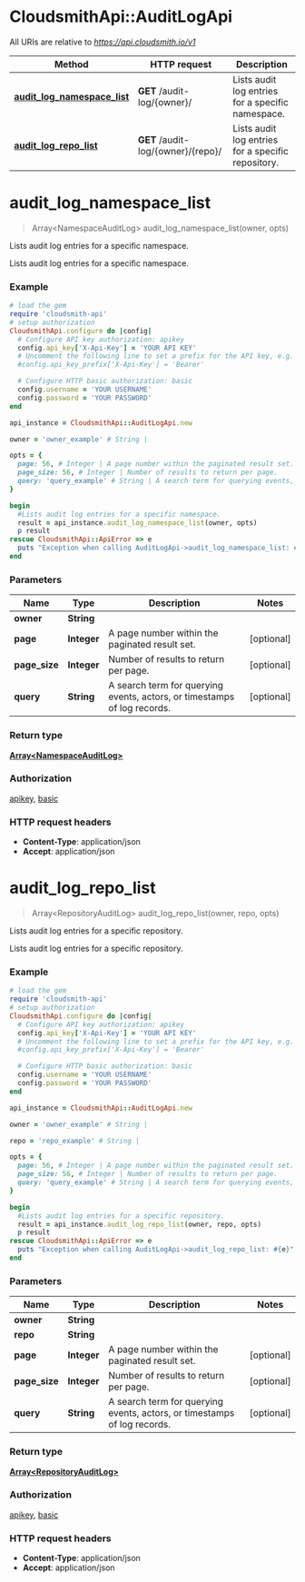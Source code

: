 # CloudsmithApi::AuditLogApi

All URIs are relative to *https://api.cloudsmith.io/v1*

Method | HTTP request | Description
------------- | ------------- | -------------
[**audit_log_namespace_list**](AuditLogApi.md#audit_log_namespace_list) | **GET** /audit-log/{owner}/ | Lists audit log entries for a specific namespace.
[**audit_log_repo_list**](AuditLogApi.md#audit_log_repo_list) | **GET** /audit-log/{owner}/{repo}/ | Lists audit log entries for a specific repository.


# **audit_log_namespace_list**
> Array&lt;NamespaceAuditLog&gt; audit_log_namespace_list(owner, opts)

Lists audit log entries for a specific namespace.

Lists audit log entries for a specific namespace.

### Example
```ruby
# load the gem
require 'cloudsmith-api'
# setup authorization
CloudsmithApi.configure do |config|
  # Configure API key authorization: apikey
  config.api_key['X-Api-Key'] = 'YOUR API KEY'
  # Uncomment the following line to set a prefix for the API key, e.g. 'Bearer' (defaults to nil)
  #config.api_key_prefix['X-Api-Key'] = 'Bearer'

  # Configure HTTP basic authorization: basic
  config.username = 'YOUR USERNAME'
  config.password = 'YOUR PASSWORD'
end

api_instance = CloudsmithApi::AuditLogApi.new

owner = 'owner_example' # String | 

opts = { 
  page: 56, # Integer | A page number within the paginated result set.
  page_size: 56, # Integer | Number of results to return per page.
  query: 'query_example' # String | A search term for querying events, actors, or timestamps of log records.
}

begin
  #Lists audit log entries for a specific namespace.
  result = api_instance.audit_log_namespace_list(owner, opts)
  p result
rescue CloudsmithApi::ApiError => e
  puts "Exception when calling AuditLogApi->audit_log_namespace_list: #{e}"
end
```

### Parameters

Name | Type | Description  | Notes
------------- | ------------- | ------------- | -------------
 **owner** | **String**|  | 
 **page** | **Integer**| A page number within the paginated result set. | [optional] 
 **page_size** | **Integer**| Number of results to return per page. | [optional] 
 **query** | **String**| A search term for querying events, actors, or timestamps of log records. | [optional] 

### Return type

[**Array&lt;NamespaceAuditLog&gt;**](NamespaceAuditLog.md)

### Authorization

[apikey](../README.md#apikey), [basic](../README.md#basic)

### HTTP request headers

 - **Content-Type**: application/json
 - **Accept**: application/json



# **audit_log_repo_list**
> Array&lt;RepositoryAuditLog&gt; audit_log_repo_list(owner, repo, opts)

Lists audit log entries for a specific repository.

Lists audit log entries for a specific repository.

### Example
```ruby
# load the gem
require 'cloudsmith-api'
# setup authorization
CloudsmithApi.configure do |config|
  # Configure API key authorization: apikey
  config.api_key['X-Api-Key'] = 'YOUR API KEY'
  # Uncomment the following line to set a prefix for the API key, e.g. 'Bearer' (defaults to nil)
  #config.api_key_prefix['X-Api-Key'] = 'Bearer'

  # Configure HTTP basic authorization: basic
  config.username = 'YOUR USERNAME'
  config.password = 'YOUR PASSWORD'
end

api_instance = CloudsmithApi::AuditLogApi.new

owner = 'owner_example' # String | 

repo = 'repo_example' # String | 

opts = { 
  page: 56, # Integer | A page number within the paginated result set.
  page_size: 56, # Integer | Number of results to return per page.
  query: 'query_example' # String | A search term for querying events, actors, or timestamps of log records.
}

begin
  #Lists audit log entries for a specific repository.
  result = api_instance.audit_log_repo_list(owner, repo, opts)
  p result
rescue CloudsmithApi::ApiError => e
  puts "Exception when calling AuditLogApi->audit_log_repo_list: #{e}"
end
```

### Parameters

Name | Type | Description  | Notes
------------- | ------------- | ------------- | -------------
 **owner** | **String**|  | 
 **repo** | **String**|  | 
 **page** | **Integer**| A page number within the paginated result set. | [optional] 
 **page_size** | **Integer**| Number of results to return per page. | [optional] 
 **query** | **String**| A search term for querying events, actors, or timestamps of log records. | [optional] 

### Return type

[**Array&lt;RepositoryAuditLog&gt;**](RepositoryAuditLog.md)

### Authorization

[apikey](../README.md#apikey), [basic](../README.md#basic)

### HTTP request headers

 - **Content-Type**: application/json
 - **Accept**: application/json



